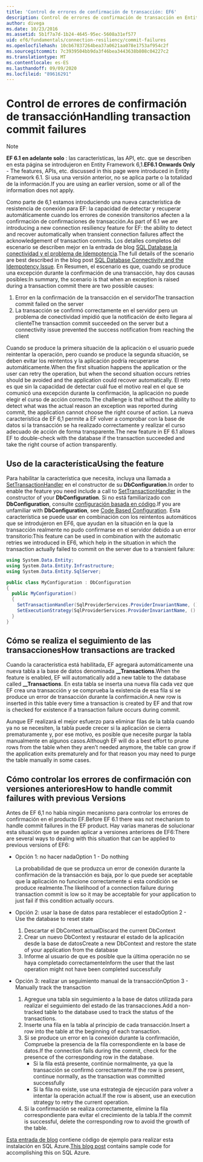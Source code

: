 ```yaml
---
title: 'Control de errores de confirmación de transacción: EF6'
description: Control de errores de confirmación de transacción en Entity Framework 6
author: divega
ms.date: 10/23/2016
ms.assetid: 5b1f7a7d-1b24-4645-95ec-5608a31ef577
uid: ef6/fundamentals/connection-resiliency/commit-failures
ms.openlocfilehash: 10cb67837264bea37a0621aa078e1753af954c2f
ms.sourcegitcommit: 7c3939504bb9da3f46bea3443638b808c04227c2
ms.translationtype: MT
ms.contentlocale: es-ES
ms.lasthandoff: 09/09/2020
ms.locfileid: "89616291"
---
```

# <a name="handling-transaction-commit-failures"></a><span data-ttu-id="8c3bc-103">Control de errores de confirmación de transacción</span><span class="sxs-lookup"><span data-stu-id="8c3bc-103">Handling transaction commit failures</span></span>

> [!NOTE]
> <span data-ttu-id="8c3bc-104">**EF 6.1 en adelante solo** : las características, las API, etc. que se describen en esta página se introdujeron en Entity Framework 6,1.</span><span class="sxs-lookup"><span data-stu-id="8c3bc-104">**EF6.1 Onwards Only** - The features, APIs, etc. discussed in this page were introduced in Entity Framework 6.1.</span></span> <span data-ttu-id="8c3bc-105">Si usa una versión anterior, no se aplica parte o la totalidad de la información.</span><span class="sxs-lookup"><span data-stu-id="8c3bc-105">If you are using an earlier version, some or all of the information does not apply.</span></span>  

<span data-ttu-id="8c3bc-106">Como parte de 6,1 estamos introduciendo una nueva característica de resistencia de conexión para EF: la capacidad de detectar y recuperar automáticamente cuando los errores de conexión transitorios afecten a la confirmación de confirmaciones de transacción.</span><span class="sxs-lookup"><span data-stu-id="8c3bc-106">As part of 6.1 we are introducing a new connection resiliency feature for EF: the ability to detect and recover automatically when transient connection failures affect the acknowledgement of transaction commits.</span></span> <span data-ttu-id="8c3bc-107">Los detalles completos del escenario se describen mejor en la entrada de blog [SQL Database la conectividad y el problema de Idempotencia](/archive/blogs/adonet/sql-database-connectivity-and-the-idempotency-issue).</span><span class="sxs-lookup"><span data-stu-id="8c3bc-107">The full details of the scenario are best described in the blog post [SQL Database Connectivity and the Idempotency Issue](/archive/blogs/adonet/sql-database-connectivity-and-the-idempotency-issue).</span></span>  <span data-ttu-id="8c3bc-108">En Resumen, el escenario es que, cuando se produce una excepción durante la confirmación de una transacción, hay dos causas posibles:</span><span class="sxs-lookup"><span data-stu-id="8c3bc-108">In summary, the scenario is that when an exception is raised during a transaction commit there are two possible causes:</span></span>  

1. <span data-ttu-id="8c3bc-109">Error en la confirmación de la transacción en el servidor</span><span class="sxs-lookup"><span data-stu-id="8c3bc-109">The transaction commit failed on the server</span></span>
2. <span data-ttu-id="8c3bc-110">La transacción se confirmó correctamente en el servidor pero un problema de conectividad impidió que la notificación de éxito llegara al cliente</span><span class="sxs-lookup"><span data-stu-id="8c3bc-110">The transaction commit succeeded on the server but a connectivity issue prevented the success notification from reaching the client</span></span>  

<span data-ttu-id="8c3bc-111">Cuando se produce la primera situación de la aplicación o el usuario puede reintentar la operación, pero cuando se produce la segunda situación, se deben evitar los reintentos y la aplicación podría recuperarse automáticamente.</span><span class="sxs-lookup"><span data-stu-id="8c3bc-111">When the first situation happens the application or the user can retry the operation, but when the second situation occurs retries should be avoided and the application could recover automatically.</span></span> <span data-ttu-id="8c3bc-112">El reto es que sin la capacidad de detectar cuál fue el motivo real en el que se comunicó una excepción durante la confirmación, la aplicación no puede elegir el curso de acción correcto.</span><span class="sxs-lookup"><span data-stu-id="8c3bc-112">The challenge is that without the ability to detect what was the actual reason an exception was reported during commit, the application cannot choose the right course of action.</span></span> <span data-ttu-id="8c3bc-113">La nueva característica de EF 6,1 permite a EF volver a comprobar con la base de datos si la transacción se ha realizado correctamente y realizar el curso adecuado de acción de forma transparente.</span><span class="sxs-lookup"><span data-stu-id="8c3bc-113">The new feature in EF 6.1 allows EF to double-check with the database if the transaction succeeded and take the right course of action transparently.</span></span>  

## <a name="using-the-feature"></a><span data-ttu-id="8c3bc-114">Uso de la característica</span><span class="sxs-lookup"><span data-stu-id="8c3bc-114">Using the feature</span></span>  

<span data-ttu-id="8c3bc-115">Para habilitar la característica que necesita, incluya una llamada a [SetTransactionHandler](https://msdn.microsoft.com/library/system.data.entity.dbconfiguration.setdefaulttransactionhandler.aspx) en el constructor de su **DbConfiguration**.</span><span class="sxs-lookup"><span data-stu-id="8c3bc-115">In order to enable the feature you need include a call to [SetTransactionHandler](https://msdn.microsoft.com/library/system.data.entity.dbconfiguration.setdefaulttransactionhandler.aspx) in the constructor of your **DbConfiguration**.</span></span> <span data-ttu-id="8c3bc-116">Si no está familiarizado con **DbConfiguration**, consulte [configuración basada en código](xref:ef6/fundamentals/configuring/code-based).</span><span class="sxs-lookup"><span data-stu-id="8c3bc-116">If you are unfamiliar with **DbConfiguration**, see [Code Based Configuration](xref:ef6/fundamentals/configuring/code-based).</span></span> <span data-ttu-id="8c3bc-117">Esta característica se puede usar en combinación con los reintentos automáticos que se introdujeron en EF6, que ayudan en la situación en la que la transacción realmente no pudo confirmarse en el servidor debido a un error transitorio:</span><span class="sxs-lookup"><span data-stu-id="8c3bc-117">This feature can be used in combination with the automatic retries we introduced in EF6, which help in the situation in which the transaction actually failed to commit on the server due to a transient failure:</span></span>  

``` csharp
using System.Data.Entity;
using System.Data.Entity.Infrastructure;
using System.Data.Entity.SqlServer;

public class MyConfiguration : DbConfiguration  
{
  public MyConfiguration()  
  {  
    SetTransactionHandler(SqlProviderServices.ProviderInvariantName, () => new CommitFailureHandler());  
    SetExecutionStrategy(SqlProviderServices.ProviderInvariantName, () => new SqlAzureExecutionStrategy());  
  }  
}
```  

## <a name="how-transactions-are-tracked"></a><span data-ttu-id="8c3bc-118">Cómo se realiza el seguimiento de las transacciones</span><span class="sxs-lookup"><span data-stu-id="8c3bc-118">How transactions are tracked</span></span>  

<span data-ttu-id="8c3bc-119">Cuando la característica está habilitada, EF agregará automáticamente una nueva tabla a la base de datos denominada **__Transactions**.</span><span class="sxs-lookup"><span data-stu-id="8c3bc-119">When the feature is enabled, EF will automatically add a new table to the database called **__Transactions**.</span></span> <span data-ttu-id="8c3bc-120">En esta tabla se inserta una nueva fila cada vez que EF crea una transacción y se comprueba la existencia de esa fila si se produce un error de transacción durante la confirmación.</span><span class="sxs-lookup"><span data-stu-id="8c3bc-120">A new row is inserted in this table every time a transaction is created by EF and that row is checked for existence if a transaction failure occurs during commit.</span></span>  

<span data-ttu-id="8c3bc-121">Aunque EF realizará el mejor esfuerzo para eliminar filas de la tabla cuando ya no se necesiten, la tabla puede crecer si la aplicación se cierra prematuramente y, por ese motivo, es posible que necesite purgar la tabla manualmente en algunos casos.</span><span class="sxs-lookup"><span data-stu-id="8c3bc-121">Although EF will do a best effort to prune rows from the table when they aren’t needed anymore, the table can grow if the application exits prematurely and for that reason you may need to purge the table manually in some cases.</span></span>  

## <a name="how-to-handle-commit-failures-with-previous-versions"></a><span data-ttu-id="8c3bc-122">Cómo controlar los errores de confirmación con versiones anteriores</span><span class="sxs-lookup"><span data-stu-id="8c3bc-122">How to handle commit failures with previous Versions</span></span>

<span data-ttu-id="8c3bc-123">Antes de EF 6,1 no había ningún mecanismo para controlar los errores de confirmación en el producto EF.</span><span class="sxs-lookup"><span data-stu-id="8c3bc-123">Before EF 6.1 there was not mechanism to handle commit failures in the EF product.</span></span> <span data-ttu-id="8c3bc-124">Hay varias maneras de solucionar esta situación que se pueden aplicar a versiones anteriores de EF6:</span><span class="sxs-lookup"><span data-stu-id="8c3bc-124">There are several ways to dealing with this situation that can be applied to previous versions of EF6:</span></span>  

* <span data-ttu-id="8c3bc-125">Opción 1: no hacer nada</span><span class="sxs-lookup"><span data-stu-id="8c3bc-125">Option 1 - Do nothing</span></span>  

  <span data-ttu-id="8c3bc-126">La probabilidad de que se produzca un error de conexión durante la confirmación de la transacción es baja, por lo que puede ser aceptable que la aplicación no funcione correctamente si esta condición se produce realmente.</span><span class="sxs-lookup"><span data-stu-id="8c3bc-126">The likelihood of a connection failure during transaction commit is low so it may be acceptable for your application to just fail if this condition actually occurs.</span></span>  

* <span data-ttu-id="8c3bc-127">Opción 2: usar la base de datos para restablecer el estado</span><span class="sxs-lookup"><span data-stu-id="8c3bc-127">Option 2 - Use the database to reset state</span></span>  

  1. <span data-ttu-id="8c3bc-128">Descartar el DbContext actual</span><span class="sxs-lookup"><span data-stu-id="8c3bc-128">Discard the current DbContext</span></span>  
  2. <span data-ttu-id="8c3bc-129">Crear un nuevo DbContext y restaurar el estado de la aplicación desde la base de datos</span><span class="sxs-lookup"><span data-stu-id="8c3bc-129">Create a new DbContext and restore the state of your application from the database</span></span>  
  3. <span data-ttu-id="8c3bc-130">Informe al usuario de que es posible que la última operación no se haya completado correctamente</span><span class="sxs-lookup"><span data-stu-id="8c3bc-130">Inform the user that the last operation might not have been completed successfully</span></span>  

* <span data-ttu-id="8c3bc-131">Opción 3: realizar un seguimiento manual de la transacción</span><span class="sxs-lookup"><span data-stu-id="8c3bc-131">Option 3 - Manually track the transaction</span></span>  

  1. <span data-ttu-id="8c3bc-132">Agregue una tabla sin seguimiento a la base de datos utilizada para realizar el seguimiento del estado de las transacciones.</span><span class="sxs-lookup"><span data-stu-id="8c3bc-132">Add a non-tracked table to the database used to track the status of the transactions.</span></span>  
  2. <span data-ttu-id="8c3bc-133">Inserte una fila en la tabla al principio de cada transacción.</span><span class="sxs-lookup"><span data-stu-id="8c3bc-133">Insert a row into the table at the beginning of each transaction.</span></span>  
  3. <span data-ttu-id="8c3bc-134">Si se produce un error en la conexión durante la confirmación, Compruebe la presencia de la fila correspondiente en la base de datos.</span><span class="sxs-lookup"><span data-stu-id="8c3bc-134">If the connection fails during the commit, check for the presence of the corresponding row in the database.</span></span>  
     * <span data-ttu-id="8c3bc-135">Si la fila está presente, continúe normalmente, ya que la transacción se confirmó correctamente.</span><span class="sxs-lookup"><span data-stu-id="8c3bc-135">If the row is present, continue normally, as the transaction was committed successfully</span></span>  
     * <span data-ttu-id="8c3bc-136">Si la fila no existe, use una estrategia de ejecución para volver a intentar la operación actual.</span><span class="sxs-lookup"><span data-stu-id="8c3bc-136">If the row is absent, use an execution strategy to retry the current operation.</span></span>  
  4. <span data-ttu-id="8c3bc-137">Si la confirmación se realiza correctamente, elimine la fila correspondiente para evitar el crecimiento de la tabla.</span><span class="sxs-lookup"><span data-stu-id="8c3bc-137">If the commit is successful, delete the corresponding row to avoid the growth of the table.</span></span>  

<span data-ttu-id="8c3bc-138">[Esta entrada de blog](/archive/blogs/adonet/sql-database-connectivity-and-the-idempotency-issue) contiene código de ejemplo para realizar esta instalación en SQL Azure.</span><span class="sxs-lookup"><span data-stu-id="8c3bc-138">[This blog post](/archive/blogs/adonet/sql-database-connectivity-and-the-idempotency-issue) contains sample code for accomplishing this on SQL Azure.</span></span>  
